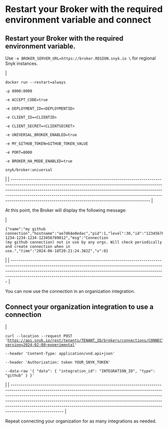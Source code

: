 # Restart your Broker with the required environment variable and connect

## Restart your Broker with the required environment variable. <a href="#restart-your-broker-with-required-environment-variable" id="restart-your-broker-with-required-environment-variable"></a>

Use `-e BROKER_SERVER_URL=https://broker.REGION.snyk.io \` for regional Snyk instances.

| <pre><code>docker run --restart=always \
    -p 8000:8000 \
    -e ACCEPT_CODE=true \
    -e DEPLOYMENT_ID=&#x3C;DEPLOYMENTID> \
    -e CLIENT_ID=&#x3C;CLIENTID> \
    -e CLIENT_SECRET=&#x3C;CLIENTSECRET> \
    -e UNIVERSAL_BROKER_ENABLED=true \
    -e MY_GITHUB_TOKEN=GITHUB_TOKEN_VALUE \
    -e PORT=8000 \
    -e BROKER_HA_MODE_ENABLED=true \
snyk/broker:universal
</code></pre> |
| --------------------------------------------------------------------------------------------------------------------------------------------------------------------------------------------------------------------------------------------------------------------------------------------------------------------------------------------------------------------------------------------- |

At this point, the Broker will display the following message:

| <pre><code>{"name":"my github connection","hostname":"ae7d64e0edac","pid":1,"level":30,"id":"12345678-1234-1234-1234-123456789012","msg":"Connection (my github connection) not in use by any orgs. Will check periodically and create connection when in use.","time":"2024-06-18T20:21:24.382Z","v":0}
</code></pre> |
| ---------------------------------------------------------------------------------------------------------------------------------------------------------------------------------------------------------------------------------------------------------------------------------------------------------------------- |

You can now use the connection in an organization integration.

## &#x20;Connect your organization integration to use a connection <a href="#id-5-connect-your-org-integration-to-use-a-connection" id="id-5-connect-your-org-integration-to-use-a-connection"></a>

| <pre><code>curl --location --request POST 'https://api.snyk.io/rest/tenants/TENANT_ID/brokers/connections/CONNECTION_ID/orgs/ORG_ID/integration?version=2024-02-08~experimental' \
--header 'Content-Type: application/vnd.api+json' \
--header 'Authorization: token YOUR_SNYK_TOKEN' \
--data-raw '{
    "data": {
                "integration_id": "INTEGRATION_ID",
                "type": "github"
    }
}'
</code></pre> |
| -------------------------------------------------------------------------------------------------------------------------------------------------------------------------------------------------------------------------------------------------------------------------------------------------------------------------------------------------------------------------------------------------------------------------------- |

Repeat connecting your organization for as many integrations as needed.
